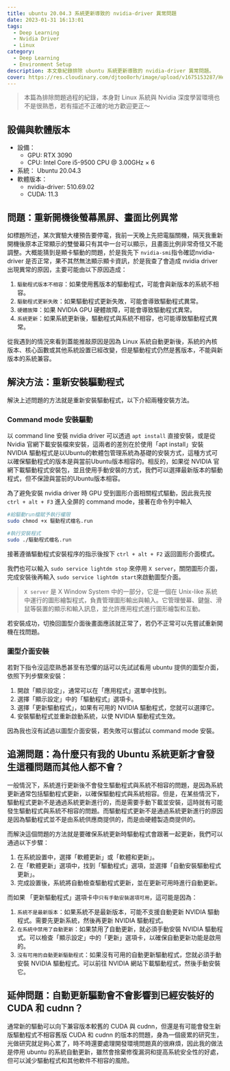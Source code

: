 ```yaml
---
title: ubuntu 20.04.3 系統更新導致的 nvidia-driver 異常問題
date: 2023-01-31 16:13:01
tags:
  - Deep Learning
  - Nvidia Driver
  - Linux
category:
  - Deep Learning
  - Environment Setup
description: 本文章紀錄排除 ubuntu 系統更新導致的 nvidia-driver 異常問題。
cover: https://res.cloudinary.com/djtoo8orh/image/upload/v1675153287/Hexo%20Blog/2023-01-31-ubuntu-nvidia-driver-problems/Nvidia_rmrmpu.jpg
---
```


> 本篇為排除問題過程的紀錄，本身對 Linux 系統與 Nvidia 深度學習環境也不是很熟悉，若有描述不正確的地方歡迎更正～
> 

## 設備與軟體版本

- 設備：
    - GPU: RTX 3090
    - CPU: Intel Core i5-9500 CPU @ 3.00GHz × 6
- 系統： Ubuntu 20.04.3
- 軟體版本：
    - nvidia-driver: 510.69.02
    - CUDA: 11.3

## 問題：重新開機後螢幕黑屏、畫面比例異常

如標題所述，某次實驗大樓預告要停電，我前一天晚上先把電腦關機，隔天我重新開機後原本正常顯示的雙螢幕只有其中一台可以顯示，且畫面比例非常奇怪又不能調整。大概能猜到是顯卡驅動的問題，於是我先下 `nvidia-smi`指令確認nvidia-driver 是否正常，果不其然無法顯示顯卡資訊，於是我查了會造成 nvidia driver 出現異常的原因，主要可能由以下原因造成：

1. `驅動程式版本不相容`：如果使用舊版本的驅動程式，可能會與新版本的系統不相容。
2. `驅動程式更新失敗`：如果驅動程式更新失敗，可能會導致驅動程式異常。
3. `硬體故障`：如果 NVIDIA GPU 硬體故障，可能會導致驅動程式異常。
4. `系統更新`：如果系統更新後，驅動程式與系統不相容，也可能導致驅動程式異常。

從我遇到的情況來看到蓋能推敲原因是因為 Linux 系統自動更新後，系統的內核版本、核心函數或其他系統設置已經改變，但是驅動程式仍然是舊版本，不能與新版本的系統兼容。

## **解決方法：重新安裝驅動程式**

解決上述問題的方法就是重新安裝驅動程式，以下介紹兩種安裝方法。

### **Command mode 安裝驅動**

以 command line 安裝 nvidia driver 可以透過 `apt install` 直接安裝，或是從 Nvidia 官網下載安裝檔來安裝，這兩者的差別在於使用「apt install」安裝 NVIDIA 驅動程式是以Ubuntu的軟體包管理系統為基礎的安裝方式，這種方式可以確保驅動程式的版本是與當前Ubuntu版本相容的。相反的，如果從 NVIDIA 官網下載驅動程式安裝包，並且使用手動安裝的方式，我們可以選擇最新版本的驅動程式，但不保證與當前的Ubuntu版本相容。

為了避免安裝 nvidia driver 時 GPU 受到圖形介面相關程式驅動，因此我先按 `ctrl + alt + F3` 進入全屏的 command mode，接著在命令列中輸入 

```bash
#給驅動run檔賦予執行權限 
sudo chmod +x 驅動程式檔名.run

#執行安裝程式
sudo ./驅動程式檔名.run
```

接著遵循驅動程式安裝程序的指示後按下 `ctrl + alt + F2` 返回圖形介面模式。

我們也可以輸入 `sudo service lightdm stop` 來停用 `X server`，關閉圖形介面，完成安裝後再輸入 `sudo service lightdm start`來啟動圖型介面。

> `X server` 是 X Window System 中的一部分，它是一個在 Unix-like 系統中運行的圖形繪製程式，負責管理圖形輸出與輸入。它管理螢幕、鍵盤、滑鼠等裝置的顯示和輸入訊息，並允許應用程式進行圖形繪製和互動。
> 

若安裝成功，切換回圖型介面後畫面應該就正常了，若仍不正常可以先嘗試重新開機在找問題。

### **圖型介面安裝**

若對下指令沒這麼熟悉甚至有恐懼的話可以先試試看用 ubuntu 提供的圖型介面，依照下列步驟來安裝：

1. 開啟「顯示設定」，通常可以在「應用程式」選單中找到。
2. 選擇「顯示設定」中的「驅動程式」選項卡。
3. 選擇「更新驅動程式」，如果有可用的 NVIDIA 驅動程式，您就可以選擇它。
4. 安裝驅動程式並重新啟動系統，以使 NVIDIA 驅動程式生效。

因為我也沒有試過以圖型介面安裝，若失敗可以嘗試以 command mode 安裝。

## **追溯問題：為什麼只有我的 Ubuntu 系統更新才會發生這種問題而其他人都不會？**

 一般情況下，系統進行更新後不會發生驅動程式與系統不相容的問題，是因為系統更新通常包括驅動程式更新，以確保驅動程式與系統相容。但是，在某些情況下，驅動程式更新不是通過系統更新進行的，而是需要手動下載並安裝，這時就有可能發生驅動程式與系統不相容的問題。而驅動程式更新不是通過系統更新進行的原因是因為驅動程式並不是由系統供應商提供的，而是由硬體製造商提供的。

而解決這個問題的方法就是要確保系統更新時驅動程式會跟著一起更新，我們可以通過以下步驟：

1. 在系統設置中，選擇「軟體更新」或「軟體和更新」。
2. 在「軟體更新」選項中，找到「驅動程式」選項，並選擇「自動安裝驅動程式更新」。
3. 完成設置後，系統將自動檢查驅動程式更新，並在更新可用時進行自動更新。

而如果 「更新驅動程式」選項卡中`只有手動安裝選項可用`，這可能是因為：

1. `系統不是最新版本`：如果系統不是最新版本，可能不支援自動更新 NVIDIA 驅動程式。需要先更新系統，然後再更新 NVIDIA 驅動程式。
2. `在系統中禁用了自動更新`：如果禁用了自動更新，就必須手動安裝 NVIDIA 驅動程式。可以檢查「顯示設定」中的「更新」選項卡，以確保自動更新功能是啟用的。
3. `沒有可用的自動更新驅動程式`：如果沒有可用的自動更新驅動程式，您就必須手動安裝 NVIDIA 驅動程式。可以前往 NVIDIA 網站下載驅動程式，然後手動安裝它。

## 延伸問題：自動更新驅動會不會影響到已經安裝好的 CUDA 和 cudnn？

通常新的驅動可以向下兼容版本較舊的 CUDA 與 cudnn，但還是有可能會發生新版驅動程式不相容舊版 CUDA 和 cudnn 的版本的問題，身為一個疲累的研究生，光做研究就足夠心累了，時不時還要處理開發環境問題真的很麻煩，因此我的做法是停用 ubuntu 的系統自動更新，雖然會捨棄修復漏洞和提高系統安全性的好處，但可以減少驅動程式和其他軟件不相容的風險。